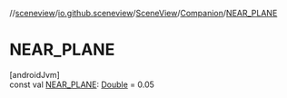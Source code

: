 //[sceneview](../../../../index.md)/[io.github.sceneview](../../index.md)/[SceneView](../index.md)/[Companion](index.md)/[NEAR_PLANE](-n-e-a-r_-p-l-a-n-e.md)

# NEAR_PLANE

[androidJvm]\
const val [NEAR_PLANE](-n-e-a-r_-p-l-a-n-e.md): [Double](https://kotlinlang.org/api/latest/jvm/stdlib/kotlin/-double/index.html) = 0.05

